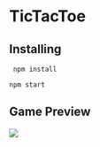 # TicTacToe


## Installing
``` npm install```




```npm start```





## Game Preview




![](Image.png)

